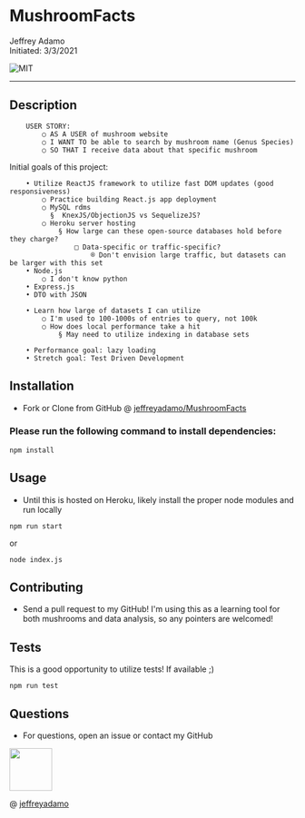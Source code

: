 # MushroomFacts

Jeffrey Adamo  
Initiated: 3/3/2021 
<!-- [MushroomFacts](#) at GitHub Pages   -->
![MIT](https://img.shields.io/badge/license-MIT-green)  
***

## Description

~~~
	USER STORY:
		○ AS A USER of mushroom website
		○ I WANT TO be able to search by mushroom name (Genus Species)
		○ SO THAT I receive data about that specific mushroom
~~~

Initial goals of this project:  
~~~
	• Utilize ReactJS framework to utilize fast DOM updates (good responsiveness)
		○ Practice building React.js app deployment
		○ MySQL rdms
		  §  KnexJS/ObjectionJS vs SequelizeJS?
		○ Heroku server hosting
			§ How large can these open-source databases hold before they charge?
				□ Data-specific or traffic-specific?
					® Don't envision large traffic, but datasets can be larger with this set
	• Node.js
		○ I don't know python
	• Express.js
	• DTO with JSON
	
	• Learn how large of datasets I can utilize
		○ I'm used to 100-1000s of entries to query, not 100k
		○ How does local performance take a hit
			§ May need to utilize indexing in database sets
			
	• Performance goal: lazy loading
	• Stretch goal: Test Driven Development 
~~~


## Installation

* Fork or Clone from GitHub @ [jeffreyadamo/MushroomFacts](https://github.com/jeffreyadamo/MushroomFacts)

### Please run the following command to install dependencies:

~~~
npm install
~~~

## Usage

* Until this is hosted on Heroku, likely install the proper node modules and run locally
~~~
npm run start
~~~
or
~~~
node index.js
~~~


## Contributing

* Send a pull request to my GitHub! I'm using this as a learning tool for both mushrooms and data analysis, so any pointers are welcomed!

## Tests

This is a good opportunity to utilize tests! If available ;)
~~~
npm run test
~~~

## Questions

* For questions, open an issue or contact my GitHub  


<img src="https://avatars.githubusercontent.com/u/58490053?v=4" width="75">    

@ [jeffreyadamo](http://www.github.com/jeffreyadamo)  


 